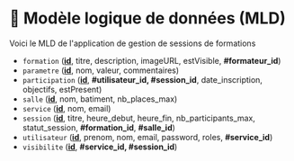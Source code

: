 # 🧩 Modèle logique de données (MLD)

Voici le MLD de l'application de gestion de sessions de formations

- `formation` (<u>**id**</u>, titre, description, imageURL, estVisible, **#formateur_id**)
- `parametre` (<u>**id**</u>, nom, valeur, commentaires)
- `participation` (<u>**id**</u>, **#utilisateur_id, #session_id**, date_inscription, objectifs, estPresent)
- `salle` (<u>**id**</u>, nom, batiment, nb_places_max)
- `service` (<u>**id**</u>, nom, email)
- `session` (<u>**id**</u>, titre, heure_debut, heure_fin, nb_participants_max, statut_session, **#formation_id**, **#salle_id**)
- `utilisateur` (<u>**id**</u>, prenom, nom, email, password, roles, **#service_id**)
- `visibilite` (<u>**id**</u>, **#service_id, #session_id**)
